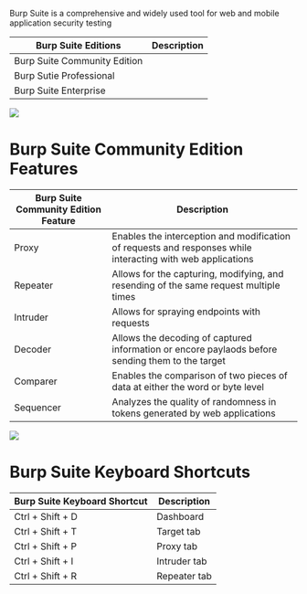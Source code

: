 Burp Suite is a comprehensive and widely used tool for web and mobile application security testing

| Burp Suite Editions | Description |
| --- | --- |
| Burp Suite Community Edition | |
| Burp Sutie Professional | |
| Burp Suite Enterprise | |

![](https://github.com/JonmarCorpuz/SecondBrain/blob/main/Assets/Whitespace.png)

# Burp Suite Community Edition Features

| Burp Suite Community Edition Feature | Description |
| --- | --- |
| Proxy | Enables the interception and modification of requests and responses while interacting with web applications |
| Repeater | Allows for the capturing, modifying, and resending of the same request multiple times |
| Intruder | Allows for spraying endpoints with requests | 
| Decoder | Allows the decoding of captured information or encore paylaods before sending them to the target |
| Comparer | Enables the comparison of two pieces of data at either the word or byte level |
| Sequencer | Analyzes the quality of randomness in tokens generated by web applications |

![](https://github.com/JonmarCorpuz/SecondBrain/blob/main/Assets/Whitespace.png)

# Burp Suite Keyboard Shortcuts

| Burp Suite Keyboard Shortcut | Description |
| --- | --- |
| Ctrl + Shift + D | Dashboard |
| Ctrl + Shift + T | Target tab |
| Ctrl + Shift + P | Proxy tab | 
| Ctrl + Shift + I | Intruder tab |
| Ctrl + Shift + R | Repeater tab |
